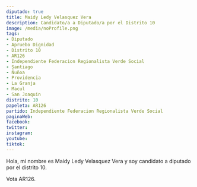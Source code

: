 ```yaml
---
diputado: true
title: Maidy Ledy Velasquez Vera
description: Candidato/a a Diputado/a por el Distrito 10
image: /media/noProfile.png
tags:
- Diputado
- Apruebo Dignidad
- Distrito 10
- AR126
- Independiente Federacion Regionalista Verde Social
- Santiago
- Ñuñoa
- Providencia
- La Granja
- Macul
- San Joaquin
distrito: 10
papeleta: AR126
partido: Independiente Federacion Regionalista Verde Social
paginaWeb:
facebook:
twitter:
instagram:
youtube:
tiktok:
---
```

Hola, mi nombre es Maidy Ledy Velasquez Vera y soy candidato a diputado por el distrito 10.

Vota AR126.